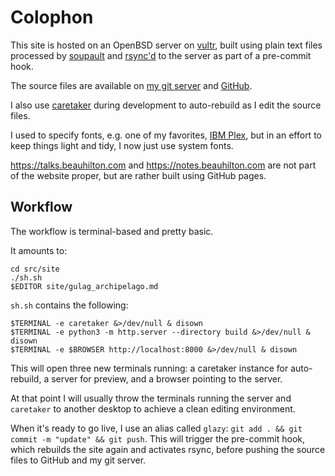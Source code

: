 # Colophon

This site is hosted on an OpenBSD server on [vultr](https://vultr.com),
built using plain text files processed by [soupault](https://soupault.app)
and [rsync'd](https://en.wikipedia.org/wiki/Rsync) to the server as part of a pre-commit hook.

The source files are available on [my git server](https://git.beauhilton.com/site/)
and [GitHub](https://github.com/cbeauhilton/beauhilton.com).

I also use [caretaker](https://github.com/grego/caretaker) 
during development to auto-rebuild as I edit the source files.

I used to specify fonts, e.g. one of my favorites, [IBM Plex](https://www.ibm.com/plex/),
but in an effort to keep things light and tidy,
I now just use system fonts.

<https://talks.beauhilton.com> and 
<https://notes.beauhilton.com> 
are not part of the website proper,
but are rather built using GitHub pages.

## Workflow

The workflow is terminal-based
and pretty basic.

It amounts to:

```shell
cd src/site
./sh.sh
$EDITOR site/gulag_archipelago.md
```

`sh.sh` contains the following:

```shell
$TERMINAL -e caretaker &>/dev/null & disown
$TERMINAL -e python3 -m http.server --directory build &>/dev/null & disown
$TERMINAL -e $BROWSER http://localhost:8000 &>/dev/null & disown
```

This will open three new terminals running:
a caretaker instance for auto-rebuild, 
a server for preview, 
and a browser pointing to the server.

At that point I will usually throw the terminals 
running the server and `caretaker` to another desktop 
to achieve a clean editing environment.

When it's ready to go live,
I use an alias called `glazy`: `git add . && git commit -m "update" && git push`.
This will trigger the pre-commit hook, 
which rebuilds the site again and activates rsync,
before pushing the source files to GitHub and my git server.

